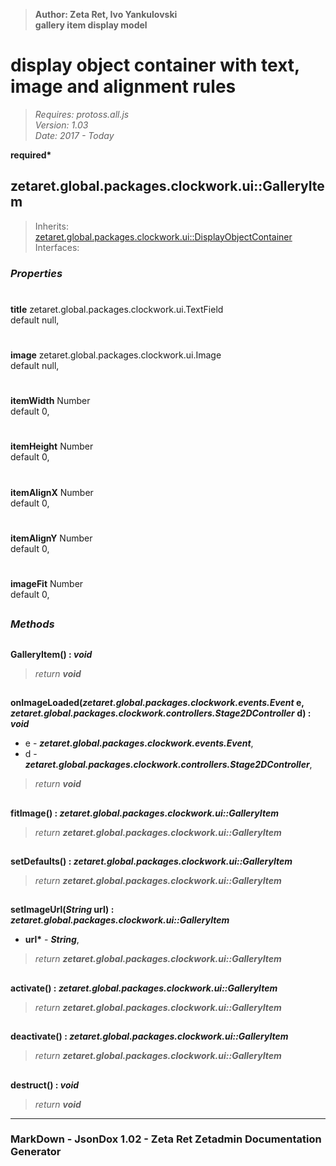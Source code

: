 > __Author: Zeta Ret, Ivo Yankulovski__  
> __gallery item display model__  
# display object container with text, image and alignment rules  
> *Requires: protoss.all.js*  
> *Version: 1.03*  
> *Date: 2017 - Today*  

__required*__

## zetaret.global.packages.clockwork.ui::GalleryItem  
> Inherits: [zetaret.global.packages.clockwork.ui::DisplayObjectContainer](DisplayObjectContainer.md)  
> Interfaces:   

### *Properties*  

#  
__title__ zetaret.global.packages.clockwork.ui.TextField  
default null,   

#  
__image__ zetaret.global.packages.clockwork.ui.Image  
default null,   

#  
__itemWidth__ Number  
default 0,   

#  
__itemHeight__ Number  
default 0,   

#  
__itemAlignX__ Number  
default 0,   

#  
__itemAlignY__ Number  
default 0,   

#  
__imageFit__ Number  
default 0,   


##  
### *Methods*  

##  
__GalleryItem() : *void*__  
  
> *return __void__*  

##  
__onImageLoaded(*zetaret.global.packages.clockwork.events.Event* e, *zetaret.global.packages.clockwork.controllers.Stage2DController* d) : *void*__  
  
- e - __*zetaret.global.packages.clockwork.events.Event*__,   
- d - __*zetaret.global.packages.clockwork.controllers.Stage2DController*__,   
> *return __void__*  

##  
__fitImage() : *zetaret.global.packages.clockwork.ui::GalleryItem*__  
  
> *return __zetaret.global.packages.clockwork.ui::GalleryItem__*  

##  
__setDefaults() : *zetaret.global.packages.clockwork.ui::GalleryItem*__  
  
> *return __zetaret.global.packages.clockwork.ui::GalleryItem__*  

##  
__setImageUrl(*String* url) : *zetaret.global.packages.clockwork.ui::GalleryItem*__  
  
- __url*__ - __*String*__,   
> *return __zetaret.global.packages.clockwork.ui::GalleryItem__*  

##  
__activate() : *zetaret.global.packages.clockwork.ui::GalleryItem*__  
  
> *return __zetaret.global.packages.clockwork.ui::GalleryItem__*  

##  
__deactivate() : *zetaret.global.packages.clockwork.ui::GalleryItem*__  
  
> *return __zetaret.global.packages.clockwork.ui::GalleryItem__*  

##  
__destruct() : *void*__  
  
> *return __void__*  

---  
### MarkDown - JsonDox 1.02 - Zeta Ret Zetadmin Documentation Generator
